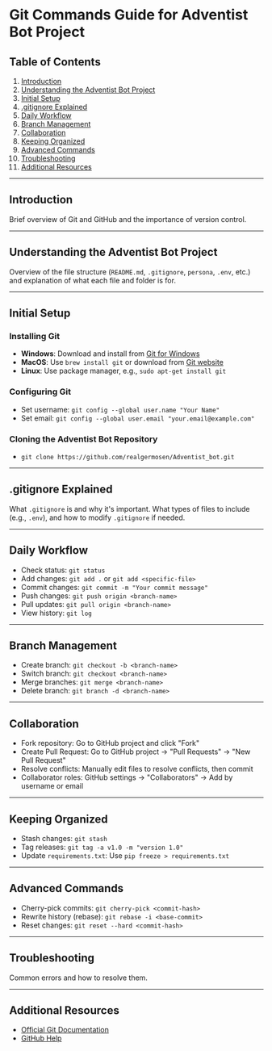 # Git Commands Guide for Adventist Bot Project

## Table of Contents
1. [Introduction](#introduction)
2. [Understanding the Adventist Bot Project](#understanding-the-adventist-bot-project)
3. [Initial Setup](#initial-setup)
4. [.gitignore Explained](#gitignore-explained)
5. [Daily Workflow](#daily-workflow)
6. [Branch Management](#branch-management)
7. [Collaboration](#collaboration)
8. [Keeping Organized](#keeping-organized)
9. [Advanced Commands](#advanced-commands)
10. [Troubleshooting](#troubleshooting)
11. [Additional Resources](#additional-resources)

---

## Introduction
Brief overview of Git and GitHub and the importance of version control.

---

## Understanding the Adventist Bot Project
Overview of the file structure (`README.md`, `.gitignore`, `persona`, `.env`, etc.) and explanation of what each file and folder is for.

---

## Initial Setup
### Installing Git
- **Windows**: Download and install from [Git for Windows](https://gitforwindows.org/)
- **MacOS**: Use `brew install git` or download from [Git website](https://git-scm.com/)
- **Linux**: Use package manager, e.g., `sudo apt-get install git`

### Configuring Git
- Set username: `git config --global user.name "Your Name"`
- Set email: `git config --global user.email "your.email@example.com"`

### Cloning the Adventist Bot Repository
- `git clone https://github.com/realgermosen/Adventist_bot.git`

---

## .gitignore Explained
What `.gitignore` is and why it's important. What types of files to include (e.g., `.env`), and how to modify `.gitignore` if needed.

---

## Daily Workflow
- Check status: `git status`
- Add changes: `git add .` or `git add <specific-file>`
- Commit changes: `git commit -m "Your commit message"`
- Push changes: `git push origin <branch-name>`
- Pull updates: `git pull origin <branch-name>`
- View history: `git log`

---

## Branch Management
- Create branch: `git checkout -b <branch-name>`
- Switch branch: `git checkout <branch-name>`
- Merge branches: `git merge <branch-name>`
- Delete branch: `git branch -d <branch-name>`

---

## Collaboration
- Fork repository: Go to GitHub project and click "Fork"
- Create Pull Request: Go to GitHub project -> "Pull Requests" -> "New Pull Request"
- Resolve conflicts: Manually edit files to resolve conflicts, then commit
- Collaborator roles: GitHub settings -> "Collaborators" -> Add by username or email

---

## Keeping Organized
- Stash changes: `git stash`
- Tag releases: `git tag -a v1.0 -m "version 1.0"`
- Update `requirements.txt`: Use `pip freeze > requirements.txt`

---

## Advanced Commands
- Cherry-pick commits: `git cherry-pick <commit-hash>`
- Rewrite history (rebase): `git rebase -i <base-commit>`
- Reset changes: `git reset --hard <commit-hash>`

---

## Troubleshooting
Common errors and how to resolve them.

---

## Additional Resources
- [Official Git Documentation](https://git-scm.com/docs)
- [GitHub Help](https://help.github.com/)
